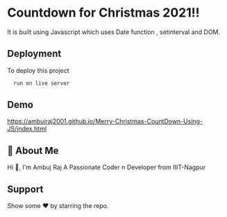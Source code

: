 
# Countdown for Christmas 2021!!

It is built using Javascript which uses Date function , setinterval and DOM.


## Deployment

To deploy this project 

```bash
  run on live server
```


## Demo



https://ambujraj2001.github.io/Merry-Christmas-CountDown-Using-JS/index.html
## 🚀 About Me

Hi 👋, I'm Ambuj Raj
A Passionate Coder n Developer from IIIT-Nagpur
## Support

Show some ❤ by starring the repo.
